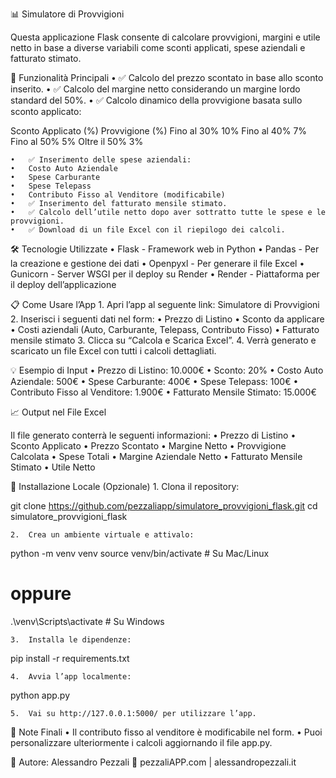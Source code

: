 📊 Simulatore di Provvigioni

Questa applicazione Flask consente di calcolare provvigioni, margini e utile netto in base a diverse variabili come sconti applicati, spese aziendali e fatturato stimato.

🚀 Funzionalità Principali
	•	✅ Calcolo del prezzo scontato in base allo sconto inserito.
	•	✅ Calcolo del margine netto considerando un margine lordo standard del 50%.
	•	✅ Calcolo dinamico della provvigione basata sullo sconto applicato:

Sconto Applicato (%)	Provvigione (%)
Fino al 30%	10%
Fino al 40%	7%
Fino al 50%	5%
Oltre il 50%	3%


	•	✅ Inserimento delle spese aziendali:
	•	Costo Auto Aziendale
	•	Spese Carburante
	•	Spese Telepass
	•	Contributo Fisso al Venditore (modificabile)
	•	✅ Inserimento del fatturato mensile stimato.
	•	✅ Calcolo dell’utile netto dopo aver sottratto tutte le spese e le provvigioni.
	•	✅ Download di un file Excel con il riepilogo dei calcoli.

🛠️ Tecnologie Utilizzate
	•	Flask - Framework web in Python
	•	Pandas - Per la creazione e gestione dei dati
	•	Openpyxl - Per generare il file Excel
	•	Gunicorn - Server WSGI per il deploy su Render
	•	Render - Piattaforma per il deploy dell’applicazione

📋 Come Usare l’App
	1.	Apri l’app al seguente link: Simulatore di Provvigioni
	2.	Inserisci i seguenti dati nel form:
	•	Prezzo di Listino
	•	Sconto da applicare
	•	Costi aziendali (Auto, Carburante, Telepass, Contributo Fisso)
	•	Fatturato mensile stimato
	3.	Clicca su “Calcola e Scarica Excel”.
	4.	Verrà generato e scaricato un file Excel con tutti i calcoli dettagliati.

💡 Esempio di Input
	•	Prezzo di Listino: 10.000€
	•	Sconto: 20%
	•	Costo Auto Aziendale: 500€
	•	Spese Carburante: 400€
	•	Spese Telepass: 100€
	•	Contributo Fisso al Venditore: 1.900€
	•	Fatturato Mensile Stimato: 15.000€

📈 Output nel File Excel

Il file generato conterrà le seguenti informazioni:
	•	Prezzo di Listino
	•	Sconto Applicato
	•	Prezzo Scontato
	•	Margine Netto
	•	Provvigione Calcolata
	•	Spese Totali
	•	Margine Aziendale Netto
	•	Fatturato Mensile Stimato
	•	Utile Netto

🔧 Installazione Locale (Opzionale)
	1.	Clona il repository:

git clone https://github.com/pezzaliapp/simulatore_provvigioni_flask.git
cd simulatore_provvigioni_flask


	2.	Crea un ambiente virtuale e attivalo:

python -m venv venv
source venv/bin/activate  # Su Mac/Linux
# oppure
.\venv\Scripts\activate  # Su Windows


	3.	Installa le dipendenze:

pip install -r requirements.txt


	4.	Avvia l’app localmente:

python app.py


	5.	Vai su http://127.0.0.1:5000/ per utilizzare l’app.

📝 Note Finali
	•	Il contributo fisso al venditore è modificabile nel form.
	•	Puoi personalizzare ulteriormente i calcoli aggiornando il file app.py.

👤 Autore: Alessandro Pezzali
🔗 pezzaliAPP.com | alessandropezzali.it